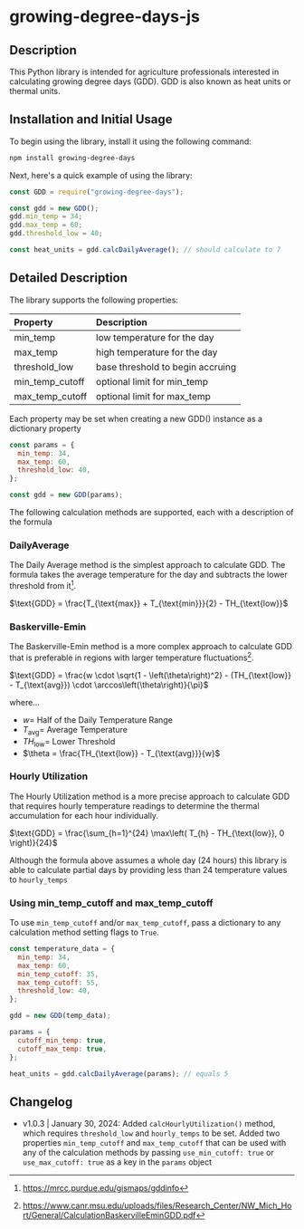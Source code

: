 # growing-degree-days-js

## Description

This Python library is intended for agriculture professionals interested in calculating growing degree days (GDD). GDD is also known as heat units or thermal units.

## Installation and Initial Usage

To begin using the library, install it using the following command:

```bash
npm install growing-degree-days
```

Next, here's a quick example of using the library:

```javascript
const GDD = require("growing-degree-days");

const gdd = new GDD();
gdd.min_temp = 34;
gdd.max_temp = 60;
gdd.threshold_low = 40;

const heat_units = gdd.calcDailyAverage(); // should calculate to 7
```

## Detailed Description

The library supports the following properties:

| Property        | Description                      |
| :-------------- | :------------------------------- |
| min_temp        | low temperature for the day      |
| max_temp        | high temperature for the day     |
| threshold_low   | base threshold to begin accruing |
| min_temp_cutoff | optional limit for min_temp      |
| max_temp_cutoff | optional limit for max_temp      |

Each property may be set when creating a new GDD() instance as a dictionary property

```javascript
const params = {
  min_temp: 34,
  max_temp: 60,
  threshold_low: 40,
};

const gdd = new GDD(params);
```

The following calculation methods are supported, each with a description of the formula

### DailyAverage

The Daily Average method is the simplest approach to calculate GDD. The formula takes the average temperature for the day and subtracts the lower threshold from it[^1].

$\text{GDD} = \frac{T_{\text{max}} + T_{\text{min}}}{2} - TH_{\text{low}}$

### Baskerville-Emin

The Baskerville-Emin method is a more complex approach to calculate GDD that is preferable in regions with larger temperature fluctuations[^2].

$\text{GDD} = \frac{w \cdot \sqrt{1 - \left(\theta\right)^2} - (TH_{\text{low}} - T_{\text{avg}}) \cdot \arccos\left(\theta\right)}{\pi}$

where...

- $w =$ Half of the Daily Temperature Range
- $T_{\text{avg}} =$ Average Temperature
- $TH_{\text{low}} =$ Lower Threshold
- $\theta = \frac{TH_{\text{low}} - T_{\text{avg}}}{w}$

### Hourly Utilization

The Hourly Utilization method is a more precise approach to calculate GDD that requires hourly temperature readings to determine the thermal accumulation for each hour individually.

$\text{GDD} = \frac{\sum_{h=1}^{24} \max\left( T_{h} - TH_{\text{low}}, 0 \right)}{24}$

Although the formula above assumes a whole day (24 hours) this library is able to calculate partial days by providing less than 24 temperature values to `hourly_temps`

[^1]: https://mrcc.purdue.edu/gismaps/gddinfo
[^2]: https://www.canr.msu.edu/uploads/files/Research_Center/NW_Mich_Hort/General/CalculationBaskervilleEminGDD.pdf

### Using min_temp_cutoff and max_temp_cutoff

To use `min_temp_cutoff` and/or `max_temp_cutoff`, pass a dictionary to any calculation method setting flags to `True`.

```javascript
const temperature_data = {
  min_temp: 34,
  max_temp: 60,
  min_temp_cutoff: 35,
  max_temp_cutoff: 55,
  threshold_low: 40,
};

gdd = new GDD(temp_data);

params = {
  cutoff_min_temp: true,
  cutoff_max_temp: true,
};

heat_units = gdd.calcDailyAverage(params); // equals 5
```

## Changelog

- v1.0.3 | January 30, 2024: Added `calcHourlyUtilization()` method, which requires `threshold_low` and `hourly_temps` to be set. Added two properties `min_temp_cutoff` and `max_temp_cutoff` that can be used with any of the calculation methods by passing `use_min_cutoff: true` or `use_max_cutoff: true` as a key in the `params` object

